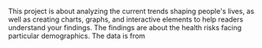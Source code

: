 This project is about analyzing the current trends shaping people's lives, as well as creating charts, graphs, and interactive elements to help readers understand your findings. The findings are about the health risks facing particular demographics.
The data is from 
